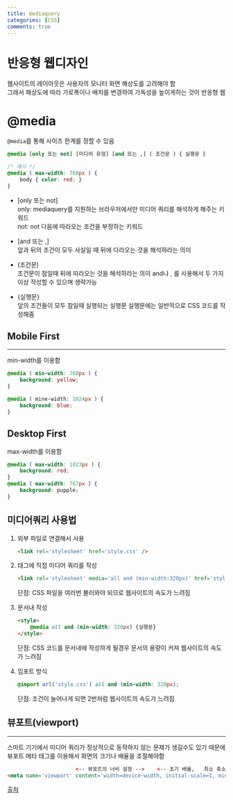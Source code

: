 ```yaml
---
title: mediaquery
categories: [CSS]
comments: true
---
```


# 반응형 웹디자인
웹사이트의 레이아웃은 사용자의 모니터 화면 해상도를 고려해야 함  
그래서 해상도에 따라 가로폭이나 배치를 변경하여 가독성을  높이게하는 것이 반응형 웹

# @media
`@media`를 통해 사이즈 한계를 정할 수 있음
``` scss
@media [only 또는 not] [미디어 유형] [and 또는 ,] ( 조건문 ) { 실행문 }

/* 예시 */
@media ( max-width: 768px ) {
    body { color: red; }
}
```

- [only 또는 not]  
    only: mediaquery를 지원하는 브라우저에서만 미디어 쿼리를 해석하게 해주는 키워드  
    not: not 다음에 따라오는 조건을 부정하는 키워드

- [and 또는 ,]  
    앞과 뒤의 조건이 모두 사실일 때 뒤에 다라오는 것을 해석하라는 의미

- (조건문)  
    조건문이 참일때 뒤에 따라오는 것을 해석하라는 의미
    and나 , 를 사용해서 두 가지 이상 작성할 수 있으며 생략가능

- {실행문}  
    앞의 조건들이 모두 참일때 실행되는 실행문
    실행문에는 일반적으로 CSS 코드를 작성해줌


## Mobile First
---
min-width를 이용함

``` scss
@media ( min-width: 768px ) {
    background: yellow;
}

@media ( mine-width: 1024px ) {
    background: blue;
}
```

## Desktop First
max-width를 이용함

``` scss
@media ( max-width: 1023px ) {
    background: red;
}
@media ( max-width: 767px ) {
    background: pupple;
}
```


## 미디어쿼리 사용법
1. 외부 파일로 연결해서 사용

    ``` html
    <link rel='stylesheet' href='style.css' />
    ```

2. <link> 태그에 직접 미디어 쿼리를 작성

    ``` html
    <link rel='stylesheet' media='all and (min-width:320px)' href='style.css'>
    ```
    단점: CSS 파일을 여러번 불러와야 되므로 웹사이트의 속도가 느려짐

3. 문서내 작성

    ``` html
    <style>
        @media all and (min-width: 320px) {실행문}
    </style>
    ```
    단점: CSS 코드를 문서내에 작성하게 될경우 문서의 용량이 커져 웹사이트의 속도가 느려짐

4. 임포트 방식

    ``` css
    @import url('style.css') all and (min-width: 320px);
    ```
    단점: 조건이 늘어나게 되면 2번처럼 웹사이트의 속도가 느려짐


## 뷰포트(viewport)
---
스마트 기기에서 미디어 쿼리가 정상적으로 동작하지 않는 문제가 생길수도 있기 때문에
뷰포트 메타 태그를 이용해서 화면의 크기나 배율을 조절해야함
``` html
                      <-- 뷰포트의 너비 설정 -->    <-- 초기 배율,   최소 축소 비율,    최대 확대 비율,   확대/축소 여부 설정 -->
<meta name='viewport' content='width=device-width, initial-scale=1, minimum-scale=1, maximum-scale=1, user-scaleable=no' />
```





[출처](https://blog.naver.com/mch4023/222079257524)